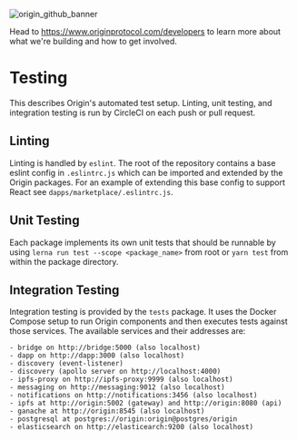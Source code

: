![origin_github_banner](https://user-images.githubusercontent.com/673455/37314301-f8db9a90-2618-11e8-8fee-b44f38febf38.png)

Head to https://www.originprotocol.com/developers to learn more about what we're
building and how to get involved.

# Testing

This describes Origin's automated test setup. Linting, unit testing, and
integration testing is run by CircleCI on each push or pull request.

## Linting

Linting is handled by `eslint`. The root of the repository contains a base
eslint config in `.eslintrc.js` which can be imported and extended by the Origin
packages. For an example of extending this base config to support React see
`dapps/marketplace/.eslintrc.js`.

## Unit Testing

Each package implements its own unit tests that should be runnable by using
`lerna run test --scope <package_name>` from root or `yarn test` from within the
package directory.

## Integration Testing

Integration testing is provided by the `tests` package. It uses the Docker
Compose setup to run Origin components and then executes tests against those
services. The available services and their addresses are:

```
- bridge on http://bridge:5000 (also localhost)
- dapp on http://dapp:3000 (also localhost)
- discovery (event-listener)
- discovery (apollo server on http://localhost:4000)
- ipfs-proxy on http://ipfs-proxy:9999 (also localhost)
- messaging on http://messaging:9012 (also localhost)
- notifications on http://notifications:3456 (also localhost)
- ipfs at http://origin:5002 (gateway) and http://origin:8080 (api)
- ganache at http://origin:8545 (also localhost)
- postgresql at postgres://origin:origin@postgres/origin
- elasticsearch on http://elasticearch:9200 (also localhost)
```
